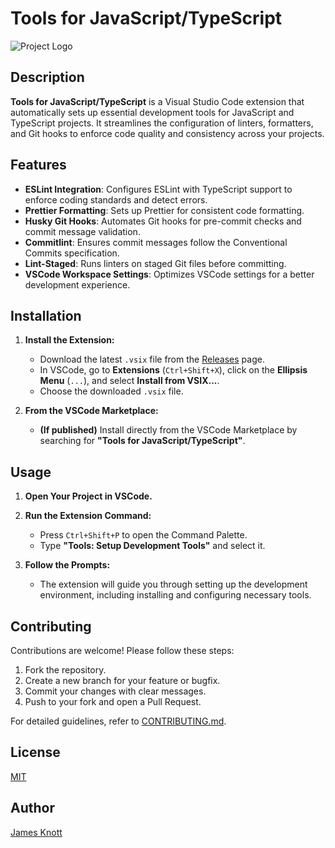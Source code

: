 # Tools for JavaScript/TypeScript

![Project Logo](https://avatars.githubusercontent.com/u/174181162?s=400&u=95940866f72e881605f950e6de3f040a2234c43c&v=4)

## Description

**Tools for JavaScript/TypeScript** is a Visual Studio Code extension that automatically sets up essential development tools for JavaScript and TypeScript projects. It streamlines the configuration of linters, formatters, and Git hooks to enforce code quality and consistency across your projects.

## Features

- **ESLint Integration**: Configures ESLint with TypeScript support to enforce coding standards and detect errors.
- **Prettier Formatting**: Sets up Prettier for consistent code formatting.
- **Husky Git Hooks**: Automates Git hooks for pre-commit checks and commit message validation.
- **Commitlint**: Ensures commit messages follow the Conventional Commits specification.
- **Lint-Staged**: Runs linters on staged Git files before committing.
- **VSCode Workspace Settings**: Optimizes VSCode settings for a better development experience.

## Installation

1. **Install the Extension:**

   - Download the latest `.vsix` file from the [Releases](https://github.com/IDPArchitect/vscode-javascript-typescript-tools/releases) page.
   - In VSCode, go to **Extensions** (`Ctrl+Shift+X`), click on the **Ellipsis Menu** (`...`), and select **Install from VSIX...**.
   - Choose the downloaded `.vsix` file.

2. **From the VSCode Marketplace:**

   - **(If published)** Install directly from the VSCode Marketplace by searching for **"Tools for JavaScript/TypeScript"**.

## Usage

1. **Open Your Project in VSCode.**

2. **Run the Extension Command:**

   - Press `Ctrl+Shift+P` to open the Command Palette.
   - Type **"Tools: Setup Development Tools"** and select it.

3. **Follow the Prompts:**

   - The extension will guide you through setting up the development environment, including installing and configuring necessary tools.

## Contributing

Contributions are welcome! Please follow these steps:

1. Fork the repository.
2. Create a new branch for your feature or bugfix.
3. Commit your changes with clear messages.
4. Push to your fork and open a Pull Request.

For detailed guidelines, refer to [CONTRIBUTING.md](CONTRIBUTING.md).

## License

[MIT](LICENSE)

## Author

[James Knott](https://github.com/IDPArchitect)
